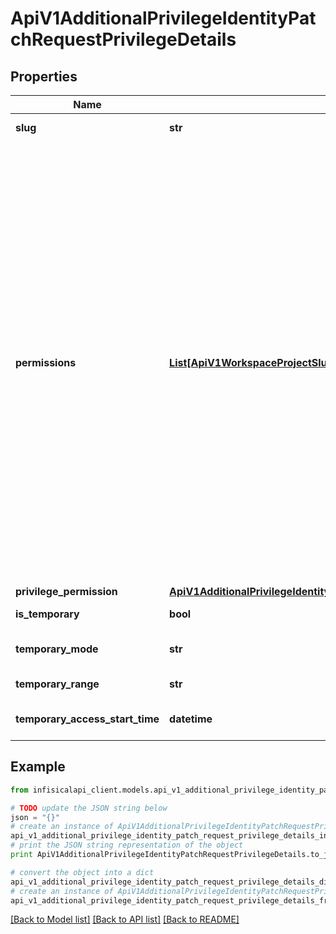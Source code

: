 # ApiV1AdditionalPrivilegeIdentityPatchRequestPrivilegeDetails


## Properties
Name | Type | Description | Notes
------------ | ------------- | ------------- | -------------
**slug** | **str** | The new slug of the privilege to update. | [optional] 
**permissions** | [**List[ApiV1WorkspaceProjectSlugRolesPostRequestPermissionsInner]**](ApiV1WorkspaceProjectSlugRolesPostRequestPermissionsInner.md) | @deprecated - use privilegePermission The permission object for the privilege. - Read secrets &#x60;&#x60;&#x60; { \&quot;permissions\&quot;: [{\&quot;action\&quot;: \&quot;read\&quot;, \&quot;subject\&quot;: \&quot;secrets\&quot;]} &#x60;&#x60;&#x60; - Read and Write secrets &#x60;&#x60;&#x60; { \&quot;permissions\&quot;: [{\&quot;action\&quot;: \&quot;read\&quot;, \&quot;subject\&quot;: \&quot;secrets\&quot;], {\&quot;action\&quot;: \&quot;write\&quot;, \&quot;subject\&quot;: \&quot;secrets\&quot;]} &#x60;&#x60;&#x60; - Read secrets scoped to an environment and secret path &#x60;&#x60;&#x60; - { \&quot;permissions\&quot;: [{\&quot;action\&quot;: \&quot;read\&quot;, \&quot;subject\&quot;: \&quot;secrets\&quot;, \&quot;conditions\&quot;: { \&quot;environment\&quot;: \&quot;dev\&quot;, \&quot;secretPath\&quot;: { \&quot;$glob\&quot;: \&quot;/\&quot; } }}] } &#x60;&#x60;&#x60;  | [optional] 
**privilege_permission** | [**ApiV1AdditionalPrivilegeIdentityPermanentPostRequestPrivilegePermission**](ApiV1AdditionalPrivilegeIdentityPermanentPostRequestPrivilegePermission.md) |  | [optional] 
**is_temporary** | **bool** | Whether the privilege is temporary. | [optional] 
**temporary_mode** | **str** | Type of temporary access given. Types: relative | [optional] 
**temporary_range** | **str** | TTL for the temporay time. Eg: 1m, 1h, 1d | [optional] 
**temporary_access_start_time** | **datetime** | ISO time for which temporary access should begin. | [optional] 

## Example

```python
from infisicalapi_client.models.api_v1_additional_privilege_identity_patch_request_privilege_details import ApiV1AdditionalPrivilegeIdentityPatchRequestPrivilegeDetails

# TODO update the JSON string below
json = "{}"
# create an instance of ApiV1AdditionalPrivilegeIdentityPatchRequestPrivilegeDetails from a JSON string
api_v1_additional_privilege_identity_patch_request_privilege_details_instance = ApiV1AdditionalPrivilegeIdentityPatchRequestPrivilegeDetails.from_json(json)
# print the JSON string representation of the object
print ApiV1AdditionalPrivilegeIdentityPatchRequestPrivilegeDetails.to_json()

# convert the object into a dict
api_v1_additional_privilege_identity_patch_request_privilege_details_dict = api_v1_additional_privilege_identity_patch_request_privilege_details_instance.to_dict()
# create an instance of ApiV1AdditionalPrivilegeIdentityPatchRequestPrivilegeDetails from a dict
api_v1_additional_privilege_identity_patch_request_privilege_details_from_dict = ApiV1AdditionalPrivilegeIdentityPatchRequestPrivilegeDetails.from_dict(api_v1_additional_privilege_identity_patch_request_privilege_details_dict)
```
[[Back to Model list]](../README.md#documentation-for-models) [[Back to API list]](../README.md#documentation-for-api-endpoints) [[Back to README]](../README.md)


